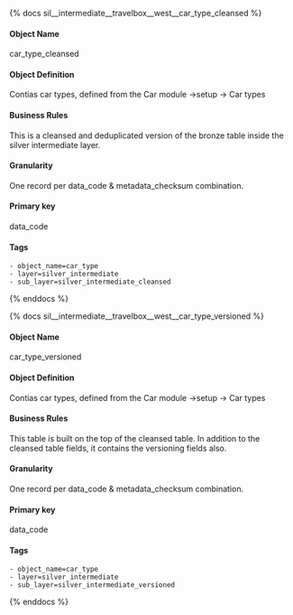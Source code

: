 {% docs sil__intermediate__travelbox__west__car_type_cleansed %}

#### Object Name
car_type_cleansed

#### Object Definition
Contias car types, defined from the Car module -&gt;setup -&gt; Car types

#### Business Rules
This is a cleansed and deduplicated version of the bronze table inside the silver intermediate layer.

#### Granularity
One record per data_code & metadata_checksum combination.

#### Primary key
data_code

#### Tags
    - object_name=car_type
    - layer=silver_intermediate
    - sub_layer=silver_intermediate_cleansed

{% enddocs %}

{% docs sil__intermediate__travelbox__west__car_type_versioned %}

#### Object Name
car_type_versioned

#### Object Definition
Contias car types, defined from the Car module -&gt;setup -&gt; Car types

#### Business Rules
This table is built on the top of the cleansed table. In addition to the cleansed table fields, it contains the versioning fields also.

#### Granularity
One record per data_code & metadata_checksum combination.

#### Primary key
data_code

#### Tags
    - object_name=car_type
    - layer=silver_intermediate
    - sub_layer=silver_intermediate_versioned

{% enddocs %}